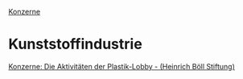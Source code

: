 [Konzerne](../konzerne.html)   

# Kunststoffindustrie


[Konzerne: Die Aktivitäten der Plastik-Lobby - (Heinrich Böll Stiftung)](https://www.boell.de/de/2019/05/27/konzerne-die-aktivitaeten-der-plastik-lobby)
